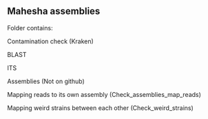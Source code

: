 ## Mahesha assemblies

Folder contains:

Contamination check (Kraken)

BLAST

ITS

Assemblies (Not on github)

Mapping reads to its own assembly (Check_assemblies_map_reads)

Mapping weird strains between each other (Check_weird_strains)


